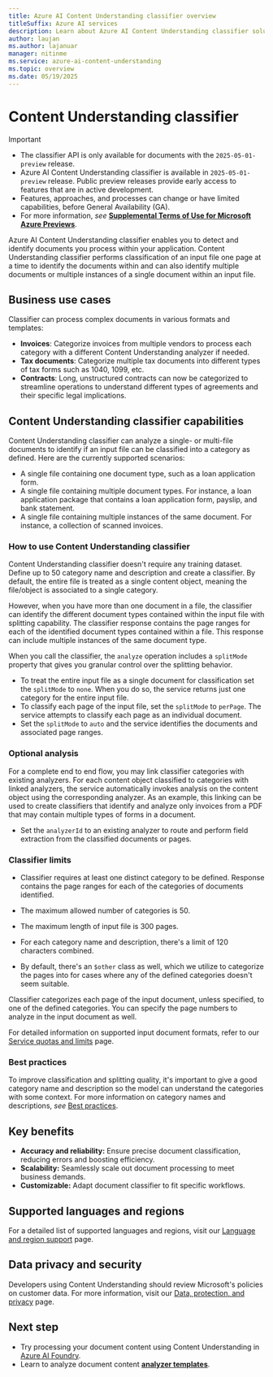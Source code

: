 ```yaml
---
title: Azure AI Content Understanding classifier overview
titleSuffix: Azure AI services
description: Learn about Azure AI Content Understanding classifier solutions.
author: laujan
ms.author: lajanuar
manager: nitinme
ms.service: azure-ai-content-understanding
ms.topic: overview
ms.date: 05/19/2025
---
```


# Content Understanding classifier

> [!IMPORTANT]
>
> * The classifier API is only available for documents with the `2025-05-01-preview` release.
> * Azure AI Content Understanding classifier is available in `2025-05-01-preview` release. Public preview releases provide early access to features that are in active development.
> * Features, approaches, and processes can change or have limited capabilities, before General Availability (GA).
> * For more information, *see* [**Supplemental Terms of Use for Microsoft Azure Previews**](https://azure.microsoft.com/support/legal/preview-supplemental-terms).

Azure AI Content Understanding classifier enables you to detect and identify documents you process within your application. Content Understanding classifier performs classification of an input file one page at a time to identify the documents within and can also identify multiple documents or multiple instances of a single document within an input file.

## Business use cases

Classifier can process complex documents in various formats and templates:

* **Invoices**: Categorize invoices from multiple vendors to process each category with a different Content Understanding analyzer if needed.
* **Tax documents**: Categorize multiple tax documents into different types of tax forms such as 1040, 1099, etc.
* **Contracts**: Long, unstructured contracts can now be categorized to streamline operations to understand different types of agreements and their specific legal implications.


## Content Understanding classifier capabilities

Content Understanding classifier can analyze a single- or multi-file documents to identify if an input file can be classified into a category as defined. Here are the currently supported scenarios:

* A single file containing one document type, such as a loan application form.
* A single file containing multiple document types. For instance, a loan application package that contains a loan application form, payslip, and bank statement.
* A single file containing multiple instances of the same document. For instance, a collection of scanned invoices.

### How to use Content Understanding classifier

Content Understanding classifier doesn't require any training dataset. Define up to 50 category name and description and create a classifier. By default, the entire file is treated as a single content object, meaning the file/object is associated to a single category.

However, when you have more than one document in a file, the classifier can identify the different document types contained within the input file with splitting capability. The classifier response contains the page ranges for each of the identified document types contained within a file. This response can include multiple instances of the same document type.

When you call the classifier, the `analyze` operation includes a `splitMode` property that gives you granular control over the splitting behavior.

* To treat the entire input file as a single document for classification set the `splitMode` to `none`. When you do so, the service returns just one category for the entire input file.
* To classify each page of the input file, set the `splitMode` to `perPage`. The service attempts to classify each page as an individual document.
* Set the `splitMode` to `auto` and the service identifies the documents and associated page ranges.

### Optional analysis

For a complete end to end flow, you may link classifier categories with existing analyzers. For each content object classified to categories with linked analyzers, the service automatically invokes analysis on the content object using the corresponding analyzer. As an example, this linking can be used to create classifiers that identify and analyze only invoices from a PDF that may contain multiple types of forms in a document.

* Set the `analyzerId` to an existing analyzer to route and perform field extraction from the classified documents or pages.

### Classifier limits

* Classifier requires at least one distinct category to be defined. Response contains the page ranges for each of the categories of documents identified.

* The maximum allowed number of categories is 50.

* The maximum length of input file is 300 pages.

* For each category name and description, there's a limit of 120 characters combined.

* By default, there's an `$other` class as well, which we utilize to categorize the pages into for cases where any of the defined categories doesn't seem suitable.

Classifier categorizes each page of the input document, unless specified, to one of the defined categories. You can specify the page numbers to analyze in the input document as well.

For detailed information on supported input document formats, refer to our [Service quotas and limits](../service-limits.md) page.


### Best practices

To improve classification and splitting quality, it's important to give a good category name and description so the model can understand the categories with some context. For more information on category names and descriptions, *see* [Best practices](../concepts/best-practices.md#classifier-category-names-and-descriptions).

## Key benefits

* **Accuracy and reliability:** Ensure precise document classification, reducing errors and boosting efficiency.
* **Scalability:** Seamlessly scale out document processing to meet business demands.
* **Customizable:** Adapt document classifier to fit specific workflows.

## Supported languages and regions
For a detailed list of supported languages and regions, visit our [Language and region support](../language-region-support.md) page.

## Data privacy and security
Developers using Content Understanding should review Microsoft's policies on customer data. For more information, visit our [Data, protection, and privacy](https://www.microsoft.com/trust-center/privacy) page.

## Next step
* Try processing your document content using Content Understanding in [Azure AI Foundry](https://aka.ms/cu-landing).
* Learn to analyze document content [**analyzer templates**](../quickstart/use-ai-foundry.md).
